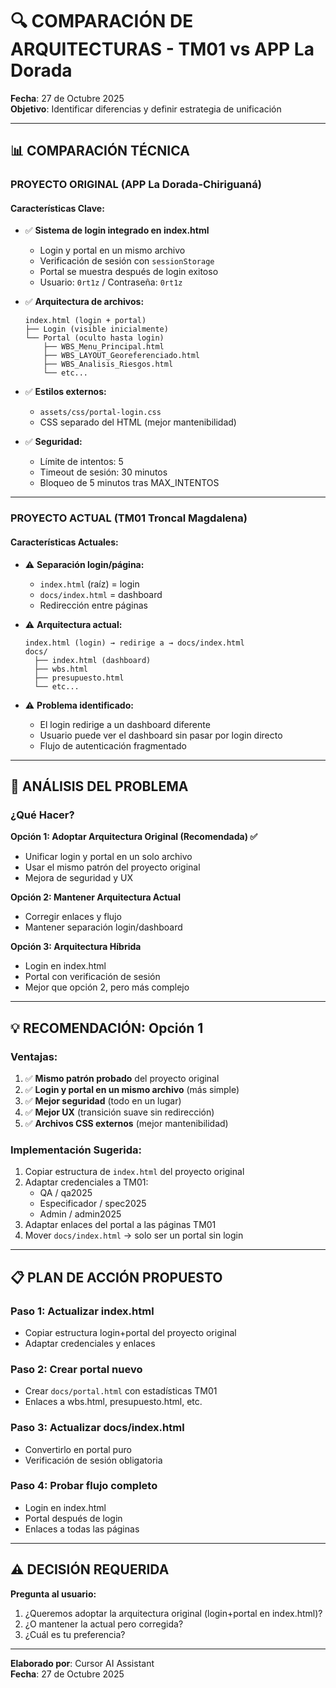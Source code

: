 # 🔍 COMPARACIÓN DE ARQUITECTURAS - TM01 vs APP La Dorada

**Fecha**: 27 de Octubre 2025  
**Objetivo**: Identificar diferencias y definir estrategia de unificación

---

## 📊 COMPARACIÓN TÉCNICA

### PROYECTO ORIGINAL (APP La Dorada-Chiriguaná)

#### Características Clave:
- ✅ **Sistema de login integrado en index.html**
  - Login y portal en un mismo archivo
  - Verificación de sesión con `sessionStorage`
  - Portal se muestra después de login exitoso
  - Usuario: `0rt1z` / Contraseña: `0rt1z`

- ✅ **Arquitectura de archivos:**
  ```
  index.html (login + portal)
  ├── Login (visible inicialmente)
  └── Portal (oculto hasta login)
      ├── WBS_Menu_Principal.html
      ├── WBS_LAYOUT_Georeferenciado.html
      ├── WBS_Analisis_Riesgos.html
      └── etc...
  ```

- ✅ **Estilos externos:**
  - `assets/css/portal-login.css`
  - CSS separado del HTML (mejor mantenibilidad)

- ✅ **Seguridad:**
  - Límite de intentos: 5
  - Timeout de sesión: 30 minutos
  - Bloqueo de 5 minutos tras MAX_INTENTOS

---

### PROYECTO ACTUAL (TM01 Troncal Magdalena)

#### Características Actuales:
- ⚠️ **Separación login/página:**
  - `index.html` (raíz) = login
  - `docs/index.html` = dashboard
  - Redirección entre páginas

- ⚠️ **Arquitectura actual:**
  ```
  index.html (login) → redirige a → docs/index.html
  docs/
    ├── index.html (dashboard)
    ├── wbs.html
    ├── presupuesto.html
    └── etc...
  ```

- ⚠️ **Problema identificado:**
  - El login redirige a un dashboard diferente
  - Usuario puede ver el dashboard sin pasar por login directo
  - Flujo de autenticación fragmentado

---

## 🎯 **ANÁLISIS DEL PROBLEMA**

### ¿Qué Hacer?

**Opción 1: Adoptar Arquitectura Original (Recomendada) ✅**
- Unificar login y portal en un solo archivo
- Usar el mismo patrón del proyecto original
- Mejora de seguridad y UX

**Opción 2: Mantener Arquitectura Actual**
- Corregir enlaces y flujo
- Mantener separación login/dashboard

**Opción 3: Arquitectura Híbrida**
- Login en index.html
- Portal con verificación de sesión
- Mejor que opción 2, pero más complejo

---

## 💡 **RECOMENDACIÓN: Opción 1**

### Ventajas:
1. ✅ **Mismo patrón probado** del proyecto original
2. ✅ **Login y portal en un mismo archivo** (más simple)
3. ✅ **Mejor seguridad** (todo en un lugar)
4. ✅ **Mejor UX** (transición suave sin redirección)
5. ✅ **Archivos CSS externos** (mejor mantenibilidad)

### Implementación Sugerida:
1. Copiar estructura de `index.html` del proyecto original
2. Adaptar credenciales a TM01:
   - QA / qa2025
   - Especificador / spec2025
   - Admin / admin2025
3. Adaptar enlaces del portal a las páginas TM01
4. Mover `docs/index.html` → solo ser un portal sin login

---

## 📋 **PLAN DE ACCIÓN PROPUESTO**

### Paso 1: Actualizar index.html
- Copiar estructura login+portal del proyecto original
- Adaptar credenciales y enlaces

### Paso 2: Crear portal nuevo
- Crear `docs/portal.html` con estadísticas TM01
- Enlaces a wbs.html, presupuesto.html, etc.

### Paso 3: Actualizar docs/index.html
- Convertirlo en portal puro
- Verificación de sesión obligatoria

### Paso 4: Probar flujo completo
- Login en index.html
- Portal después de login
- Enlaces a todas las páginas

---

## ⚠️ **DECISIÓN REQUERIDA**

**Pregunta al usuario:**
1. ¿Queremos adoptar la arquitectura original (login+portal en index.html)?
2. ¿O mantener la actual pero corregida?
3. ¿Cuál es tu preferencia?

---

**Elaborado por**: Cursor AI Assistant  
**Fecha**: 27 de Octubre 2025

